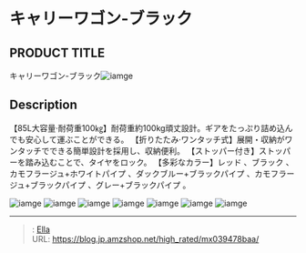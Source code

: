 # キャリーワゴン-ブラック


## PRODUCT TITLE 

キャリーワゴン-ブラック![iamge](https://b2bfiles1.gigab2b.cn/image/wkseller/305/39478/39478-black.jpg)

## Description

【85L大容量·耐荷重100㎏】耐荷重約100kg頑丈設計。ギアをたっぷり詰め込んでも安心して運ぶことができる。
【折りたたみ·ワンタッチ式】展開・収納がワンタッチでできる簡単設計を採用し、収納便利。
【ストッパー付き】ストッパーを踏み込むことで、タイヤをロック。
【多彩なカラー】レッド 、ブラック 、カモフラージュ&#43;ホワイトパイプ 、ダックブルー&#43;ブラックパイプ 、カモフラージュ&#43;ブラックパイプ 、グレー&#43;ブラックパイプ 。






![iamge](https://b2bfiles1.gigab2b.cn/image/wkseller/305/20230723_99f138ab78e61f6e8f71663800ef5578.jpg)
![iamge](https://b2bfiles1.gigab2b.cn/image/wkseller/305/20230723_a86453f9e5e94541256b71396d00ab6a.jpg)
![iamge](https://b2bfiles1.gigab2b.cn/image/wkseller/305/20230723_e4623d5b97c6c950b047c899eebab951.jpg)
![iamge](https://b2bfiles1.gigab2b.cn/image/wkseller/305/20230723_66ad771ef92d00ad9557cb6304e72380.jpg)
![iamge](https://b2bfiles1.gigab2b.cn/image/wkseller/305/20230723_ed996b8d452750b3c1212ba8c2c9bbbd.jpg)
![iamge](https://b2bfiles1.gigab2b.cn/image/wkseller/305/20230723_6b6a7507026b422647257a090d608924.jpg)
![iamge](https://b2bfiles1.gigab2b.cn/image/wkseller/305/20230723_83f8ff072f22afb3017babc357ceac4b.jpg)


---

> : [Ella](https://blog.jp.amzshop.net/)  
> URL: https://blog.jp.amzshop.net/high_rated/mx039478baa/  


